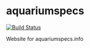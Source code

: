 # aquariumspecs

[![Build Status](https://travis-ci.org/pierceray/aquariumspecs.svg?branch=master)](https://travis-ci.org/pierceray/aquariumspecs) 

Website for aquariumspecs.info
